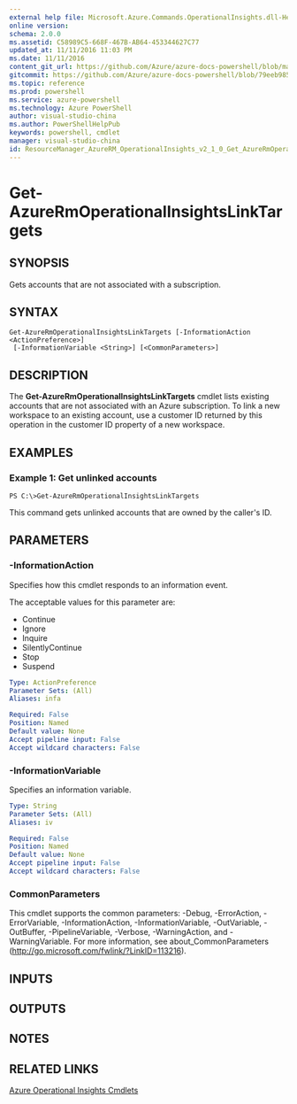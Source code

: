 ```yaml
---
external help file: Microsoft.Azure.Commands.OperationalInsights.dll-Help.xml
online version: 
schema: 2.0.0
ms.assetid: C58989C5-668F-467B-AB64-453344627C77
updated_at: 11/11/2016 11:03 PM
ms.date: 11/11/2016
content_git_url: https://github.com/Azure/azure-docs-powershell/blob/master/azureps-cmdlets-docs/ResourceManager/AzureRM.OperationalInsights/v2.1.0/Get-AzureRmOperationalInsightsLinkTargets.md
gitcommit: https://github.com/Azure/azure-docs-powershell/blob/79eeb985ea480979357fb4695832a0c3d29a48bf/azureps-cmdlets-docs/ResourceManager/AzureRM.OperationalInsights/v2.1.0/Get-AzureRmOperationalInsightsLinkTargets.md
ms.topic: reference
ms.prod: powershell
ms.service: azure-powershell
ms.technology: Azure PowerShell
author: visual-studio-china
ms.author: PowerShellHelpPub
keywords: powershell, cmdlet
manager: visual-studio-china
id: ResourceManager_AzureRM_OperationalInsights_v2_1_0_Get_AzureRmOperationalInsightsLinkTargets_md
---
```


# Get-AzureRmOperationalInsightsLinkTargets

## SYNOPSIS
Gets accounts that are not associated with a subscription.

## SYNTAX

```
Get-AzureRmOperationalInsightsLinkTargets [-InformationAction <ActionPreference>]
 [-InformationVariable <String>] [<CommonParameters>]
```

## DESCRIPTION
The **Get-AzureRmOperationalInsightsLinkTargets** cmdlet lists existing accounts that are not associated with an Azure subscription.
To link a new workspace to an existing account, use a customer ID returned by this operation in the customer ID property of a new workspace.

## EXAMPLES

### Example 1: Get unlinked accounts
```
PS C:\>Get-AzureRmOperationalInsightsLinkTargets
```

This command gets unlinked accounts that are owned by the caller's ID.

## PARAMETERS

### -InformationAction
Specifies how this cmdlet responds to an information event.

The acceptable values for this parameter are:

- Continue
- Ignore
- Inquire
- SilentlyContinue
- Stop
- Suspend

```yaml
Type: ActionPreference
Parameter Sets: (All)
Aliases: infa

Required: False
Position: Named
Default value: None
Accept pipeline input: False
Accept wildcard characters: False
```

### -InformationVariable
Specifies an information variable.

```yaml
Type: String
Parameter Sets: (All)
Aliases: iv

Required: False
Position: Named
Default value: None
Accept pipeline input: False
Accept wildcard characters: False
```

### CommonParameters
This cmdlet supports the common parameters: -Debug, -ErrorAction, -ErrorVariable, -InformationAction, -InformationVariable, -OutVariable, -OutBuffer, -PipelineVariable, -Verbose, -WarningAction, and -WarningVariable. For more information, see about_CommonParameters (http://go.microsoft.com/fwlink/?LinkID=113216).

## INPUTS

## OUTPUTS

## NOTES

## RELATED LINKS

[Azure Operational Insights Cmdlets](xref:ResourceManager/AzureRM.OperationalInsights/v2.1.0/AzureRM.OperationalInsights.md)


